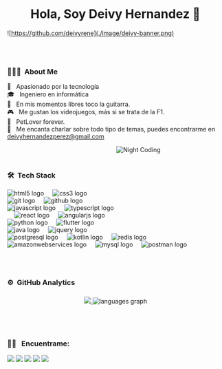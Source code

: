 <h1 align="center">Hola, Soy Deivy Hernandez 👋</h1>

![https://github.com/deivyrene](./image/deivy-banner.png)

<br/><br/>

### 👨🏻‍💻 &nbsp;About Me

🚀 &nbsp; Apasionado por la tecnología \
🎓 &nbsp; Ingeniero en informática \
🎸 &nbsp; En mis momentos libres toco la guitarra. \
🎮 &nbsp; Me gustan los videojuegos, más si se trata de la F1. \
🐶 &nbsp; PetLover forever. \
💬 &nbsp; Me encanta charlar sobre todo tipo de temas, puedes encontrarme en deivyhernandezperez@gmail.com

<img alt="Night Coding" style="width: 250px; height: 200px; object-fit: cover;" src="https://i.giphy.com/media/v1.Y2lkPTc5MGI3NjExMHE2ZGUxNnM1Znk1cG96bnVic2FpdWphMTl5dnQ4azAzYmg1aGg3ZCZlcD12MV9pbnRlcm5hbF9naWZfYnlfaWQmY3Q9Zw/Ws6T5PN7wHv3cY8xy8/giphy.gif" align="right"/>

<br/><br/>

### 🛠 &nbsp;Tech Stack

<div align="left">
  <img src="https://cdn.jsdelivr.net/gh/devicons/devicon/icons/html5/html5-original.svg" height="40" alt="html5 logo"  />
  <img width="12" />
  <img src="https://cdn.jsdelivr.net/gh/devicons/devicon/icons/css3/css3-original.svg" height="40" alt="css3 logo"  />
  <img width="12" />
  <img src="https://cdn.jsdelivr.net/gh/devicons/devicon/icons/git/git-original.svg" height="40" alt="git logo"  />
  <img width="12" />
  <img src="https://skillicons.dev/icons?i=github" height="40" alt="github logo"  />
  <img width="12" />
  <img src="https://cdn.jsdelivr.net/gh/devicons/devicon/icons/javascript/javascript-original.svg" height="40" alt="javascript logo"  />
  <img width="12" />
  <img src="https://cdn.jsdelivr.net/gh/devicons/devicon/icons/typescript/typescript-original.svg" height="40" alt="typescript logo"  />
  <img width="12" />
  <img src="https://cdn.jsdelivr.net/gh/devicons/devicon/icons/react/react-original.svg" height="40" alt="react logo"  />
  <img width="12" />
  <img src="https://cdn.jsdelivr.net/gh/devicons/devicon/icons/angularjs/angularjs-original.svg" height="40" alt="angularjs logo"  />
  <img width="12" />
  <img src="https://cdn.jsdelivr.net/gh/devicons/devicon/icons/python/python-original.svg" height="40" alt="python logo"  />
  <img width="12" />
  <img src="https://cdn.jsdelivr.net/gh/devicons/devicon/icons/flutter/flutter-original.svg" height="40" alt="flutter logo"  />
  <img width="12" />
  <img src="https://cdn.jsdelivr.net/gh/devicons/devicon/icons/java/java-original.svg" height="40" alt="java logo"  />
  <img width="12" />
  <img src="https://cdn.jsdelivr.net/gh/devicons/devicon/icons/jquery/jquery-original.svg" height="40" alt="jquery logo"  />
  <img width="12" />
  <img src="https://cdn.jsdelivr.net/gh/devicons/devicon/icons/postgresql/postgresql-original.svg" height="40" alt="postgresql logo"  />
  <img width="12" />
  <img src="https://cdn.jsdelivr.net/gh/devicons/devicon/icons/kotlin/kotlin-original.svg" height="40" alt="kotlin logo"  />
  <img width="12" />
  <img src="https://cdn.jsdelivr.net/gh/devicons/devicon/icons/redis/redis-original.svg" height="40" alt="redis logo"  />
  <img width="12" />
  <img src="https://skillicons.dev/icons?i=aws" height="40" alt="amazonwebservices logo"  />
  <img width="12" />
  <img src="https://skillicons.dev/icons?i=mysql" height="40" alt="mysql logo"  />
  <img width="12" />
  <img src="https://skillicons.dev/icons?i=postman" height="40" alt="postman logo"  />
</div>

<br/><br/>

### ⚙️ &nbsp;GitHub Analytics

###

<p align="center">
<a href="https://github.com/deivyrene">
  <img height="180em" src="https://github-readme-stats-eight-theta.vercel.app/api?username=deivyrene&show_icons=true&theme=algolia&include_all_commits=true&count_private=true"/>
  <! --- <img height="180em" src="https://github-readme-stats-eight-theta.vercel.app/api/top-langs/?username=deivyrene&layout=compact&langs_count=8&theme=algolia"/>
</a>
<img src="https://github-readme-stats.vercel.app/api/top-langs?username=deivyrene&locale=en&hide_title=false&layout=compact&card_width=320&langs_count=5&theme=dracula&hide_border=false" height="180em" alt="languages graph"  />
</p>

###

<br/><br/>

### 🤝🏻 &nbsp; Encuentrame:

<p align="center">

<a href="https://www.linkedin.com/in/deivy-hern%C3%A1ndez-94969b51/"><img src="https://img.shields.io/badge/deivy_hernández-blue?style=for-the-badge&logo=linkedin&logoColor=white"/></a>
<a href="mailto:deivyhernandezperez@gmail.com"><img src="https://img.shields.io/badge/deivyhernandezperez@gmail.com-FF0000?style=for-the-badge&logo=gmail&logoColor=white"/></a>
<a href="https://x.com/i/flow/login?redirect_after_login=%2Fdeivyrene"><img src="https://img.shields.io/badge/%40deivyrene-black?style=for-the-badge&logo=x&logoColor=white"/></a>
<a href="https://github.com/deivyrene"><img src="https://img.shields.io/badge/deivyrene-00008B?style=for-the-badge&logo=github&logoColor=white"/></a>
<a href="https://stackoverflow.com/users/9710681/deivy-hern%c3%a1ndez"><img src="https://img.shields.io/badge/deivy_rene-orange?style=for-the-badge&logo=stackoverflow&logoColor=white"/></a>

</p>
